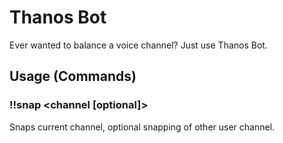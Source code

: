# Thanos Bot
Ever wanted to balance a voice channel? Just use Thanos Bot.

## Usage (Commands)
### !!snap <channel [optional]>
Snaps current channel, optional snapping of other user channel.
